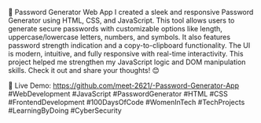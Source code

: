 🔐 Password Generator Web App
I created a sleek and responsive Password Generator using HTML, CSS, and JavaScript. This tool allows users to generate secure passwords with customizable options like length, uppercase/lowercase letters, numbers, and symbols. It also features password strength indication and a copy-to-clipboard functionality. The UI is modern, intuitive, and fully responsive with real-time interactivity. This project helped me strengthen my JavaScript logic and DOM manipulation skills.
Check it out and share your thoughts! 😊

🔗 Live Demo: https://github.com/meet-2621/-Password-Generator-App
#WebDevelopment #JavaScript #PasswordGenerator #HTML #CSS #FrontendDevelopment #100DaysOfCode #WomenInTech #TechProjects #LearningByDoing #CyberSecurity
